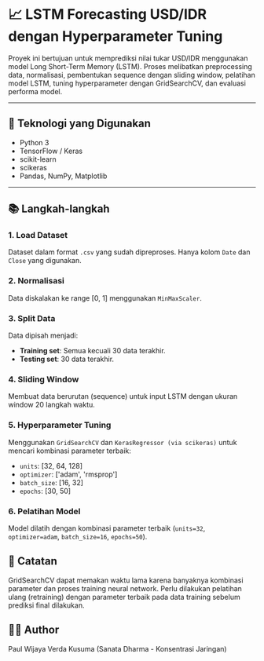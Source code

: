 # 📈 LSTM Forecasting USD/IDR dengan Hyperparameter Tuning

Proyek ini bertujuan untuk memprediksi nilai tukar USD/IDR menggunakan model Long Short-Term Memory (LSTM). Proses melibatkan preprocessing data, normalisasi, pembentukan sequence dengan sliding window, pelatihan model LSTM, tuning hyperparameter dengan GridSearchCV, dan evaluasi performa model.

---

## 🔧 Teknologi yang Digunakan

- Python 3
- TensorFlow / Keras
- scikit-learn
- scikeras
- Pandas, NumPy, Matplotlib

---

## 📚 Langkah-langkah

### 1. Load Dataset
Dataset dalam format `.csv` yang sudah dipreproses. Hanya kolom `Date` dan `Close` yang digunakan.

### 2. Normalisasi
Data diskalakan ke range [0, 1] menggunakan `MinMaxScaler`.

### 3. Split Data
Data dipisah menjadi:
- **Training set**: Semua kecuali 30 data terakhir.
- **Testing set**: 30 data terakhir.

### 4. Sliding Window
Membuat data berurutan (sequence) untuk input LSTM dengan ukuran window 20 langkah waktu.

### 5. Hyperparameter Tuning
Menggunakan `GridSearchCV` dan `KerasRegressor (via scikeras)` untuk mencari kombinasi parameter terbaik:

- `units`: [32, 64, 128]
- `optimizer`: ['adam', 'rmsprop']
- `batch_size`: [16, 32]
- `epochs`: [30, 50]

### 6. Pelatihan Model
Model dilatih dengan kombinasi parameter terbaik (`units=32`, `optimizer=adam`, `batch_size=16`, `epochs=50`).

## 📌 Catatan
GridSearchCV dapat memakan waktu lama karena banyaknya kombinasi parameter dan proses training neural network.
Perlu dilakukan pelatihan ulang (retraining) dengan parameter terbaik pada data training sebelum prediksi final dilakukan.

## 👨‍💻 Author
Paul Wijaya Verda Kusuma (Sanata Dharma - Konsentrasi Jaringan)
